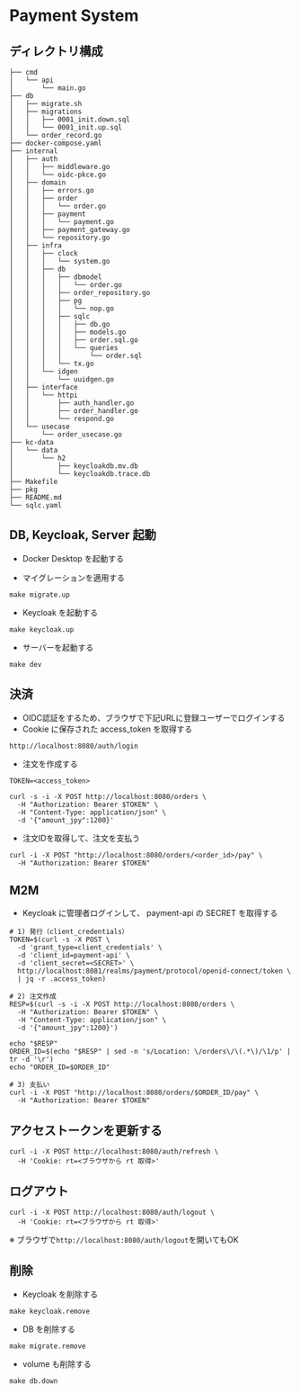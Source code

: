# Payment System

## ディレクトリ構成

```
├── cmd
│   └── api
│       └── main.go
├── db
│   ├── migrate.sh
│   ├── migrations
│   │   ├── 0001_init.down.sql
│   │   └── 0001_init.up.sql
│   └── order_record.go
├── docker-compose.yaml
├── internal
│   ├── auth
│   │   ├── middleware.go
│   │   └── oidc-pkce.go
│   ├── domain
│   │   ├── errors.go
│   │   ├── order
│   │   │   └── order.go
│   │   ├── payment
│   │   │   └── payment.go
│   │   ├── payment_gateway.go
│   │   └── repository.go
│   ├── infra
│   │   ├── clock
│   │   │   └── system.go
│   │   ├── db
│   │   │   ├── dbmodel
│   │   │   │   └── order.go
│   │   │   ├── order_repository.go
│   │   │   ├── pg
│   │   │   │   └── nop.go
│   │   │   ├── sqlc
│   │   │   │   ├── db.go
│   │   │   │   ├── models.go
│   │   │   │   ├── order.sql.go
│   │   │   │   └── queries
│   │   │   │       └── order.sql
│   │   │   └── tx.go
│   │   └── idgen
│   │       └── uuidgen.go
│   ├── interface
│   │   └── httpi
│   │       ├── auth_handler.go
│   │       ├── order_handler.go
│   │       └── respond.go
│   └── usecase
│       └── order_usecase.go
├── kc-data
│   └── data
│       └── h2
│           ├── keycloakdb.mv.db
│           └── keycloakdb.trace.db
├── Makefile
├── pkg
├── README.md
└── sqlc.yaml
```

## DB, Keycloak, Server 起動

- Docker Desktop を起動する

- マイグレーションを適用する

```
make migrate.up
```

- Keycloak を起動する

```
make keycloak.up
```

- サーバーを起動する

```
make dev
```

## 決済

- OIDC認証をするため、ブラウザで下記URLに登録ユーザーでログインする
- Cookie に保存された access_token を取得する

```
http://localhost:8080/auth/login
```

- 注文を作成する

```
TOKEN=<access_token>

curl -s -i -X POST http://localhost:8080/orders \
  -H "Authorization: Bearer $TOKEN" \
  -H "Content-Type: application/json" \
  -d '{"amount_jpy":1200}'
```

- 注文IDを取得して、注文を支払う

```
curl -i -X POST "http://localhost:8080/orders/<order_id>/pay" \
  -H "Authorization: Bearer $TOKEN"
```

## M2M

- Keycloak に管理者ログインして、 payment-api の SECRET を取得する

```
# 1) 発行（client_credentials）
TOKEN=$(curl -s -X POST \
  -d 'grant_type=client_credentials' \
  -d 'client_id=payment-api' \
  -d 'client_secret=<SECRET>' \
  http://localhost:8081/realms/payment/protocol/openid-connect/token \
  | jq -r .access_token)

# 2) 注文作成
RESP=$(curl -s -i -X POST http://localhost:8080/orders \
  -H "Authorization: Bearer $TOKEN" \
  -H "Content-Type: application/json" \
  -d '{"amount_jpy":1200}')

echo "$RESP"
ORDER_ID=$(echo "$RESP" | sed -n 's/Location: \/orders\/\(.*\)/\1/p' | tr -d '\r')
echo "ORDER_ID=$ORDER_ID"

# 3) 支払い
curl -i -X POST "http://localhost:8080/orders/$ORDER_ID/pay" \
  -H "Authorization: Bearer $TOKEN"
```


## アクセストークンを更新する

```
curl -i -X POST http://localhost:8080/auth/refresh \
  -H 'Cookie: rt=<ブラウザから rt 取得>'
```

## ログアウト

```
curl -i -X POST http://localhost:8080/auth/logout \
  -H 'Cookie: rt=<ブラウザから rt 取得>'
```

※ ブラウザで`http://localhost:8080/auth/logout`を開いてもOK

## 削除

- Keycloak を削除する

```
make keycloak.remove
```

- DB を削除する

```
make migrate.remove
```

- volume も削除する

```
make db.down
```
